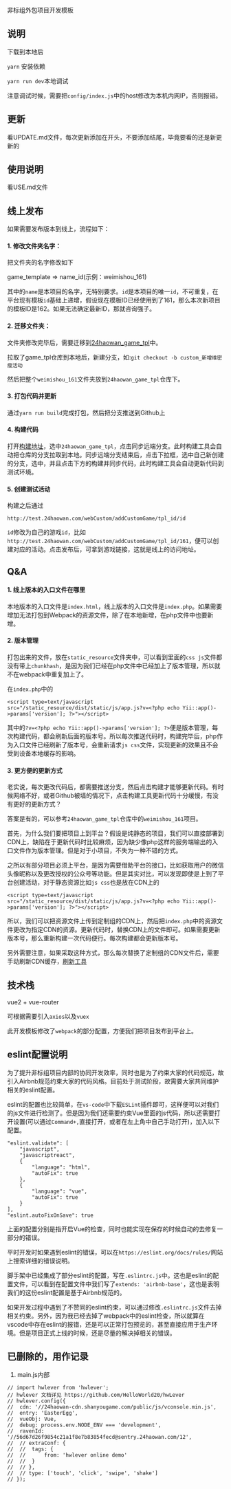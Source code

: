非标组外包项目开发模板

## 说明

下载到本地后

`yarn` 安装依赖

`yarn run dev`本地调试

注意调试时候，需要把`config/index.js`中的host修改为本机内网IP，否则报错。

## 更新

看UPDATE.md文件，每次更新添加在开头，不要添加结尾，毕竟要看的还是新更新的

## 使用说明

看USE.md文件

## 线上发布

如果需要发布版本到线上，流程如下：

#### 1. 修改文件夹名字：

把文件夹的名字修改如下

game\_template =>  name\_id(示例：weimishou\_161)

其中的`name`是本项目的名字，无特别要求。`id`是本项目的唯一`id`，不可重复，在平台现有模板`id`基础上递增，假设现在模板ID已经使用到了161，那么本次新项目的模板ID是162。如果无法确定最新ID，那就咨询强子。

#### 2. 迁移文件夹：

文件夹修改完毕后，需要迁移到[24haowan\_game\_tpl](https://github.com/GuangZhouShanyouGame/24haowan_game_tpl)中。

拉取了game\_tpl仓库到本地后，新建分支，如:`git checkout -b custom_新增维密瘦活动`

然后把整个`weimishou_161`文件夹放到`24haowan_game_tpl`仓库下。

#### 3. 打包代码并更新

通过`yarn run build`完成打包，然后把分支推送到Github上

#### 4. 构建代码

打开[构建地址](http://test.24haowan.com/switch/)，选中`24haowan_game_tpl`，点击同步远端分支。此时构建工具会自动把仓库的分支拉取到本地。同步远端分支结束后，点击下拉框，选中自己新创建的分支，选中，并且点击下方的构建并同步代码，此时构建工具会自动更新代码到测试环境。

#### 5. 创建测试活动

构建之后通过

`http://test.24haowan.com/webCustom/addCustomGame/tpl_id/id`

`id`修改为自己的游戏`id`，比如`http://test.24haowan.com/webCustom/addCustomGame/tpl_id/161`，便可以创建对应的活动。点击发布后，可拿到游戏链接，这就是线上的访问地址。

## Q&A

#### 1. 线上版本的入口文件在哪里

本地版本的入口文件是`index.html`，线上版本的入口文件是`index.php`。如果需要增加无法打包到Webpack的资源文件，除了在本地新增，在php文件中也要新增。

#### 2. 版本管理

打包出来的文件，放在`static_resource`文件夹中，可以看到里面的`css js`文件都没有带上`chunkhash`，是因为我们已经在php文件中已经加上了版本管理，所以就不在webpack中重复加上了。

在`index.php`中的

```
<script type=text/javascript src="/static_resource/dist/static/js/app.js?v=<?php echo Yii::app()->params['version']; ?>"></script>
```

其中的`?v=<?php echo Yii::app()->params['version']; ?>`便是版本管理，每次构建代码，都会刷新后面的版本号。所以每次推送代码时，构建完毕后，php作为入口文件已经刷新了版本号，会重新请求`js css`文件，实现更新的效果且不会受到设备本地缓存的影响。

#### 3. 更方便的更新方式

老实说，每次更改代码后，都需要推送分支，然后点击构建才能够更新代码。有时候网络不好，或者Github被墙的情况下，点击构建工具更新代码十分缓慢，有没有更好的更新方式？

答案是有的，可以参考`24haowan_game_tpl`仓库中的`weimishou_161`项目。

首先，为什么我们要把项目上到平台？假设是纯静态的项目，我们可以直接部署到CDN上，缺陷在于更新代码时比较麻烦，因为缺少像php这样的服务端输出的入口文件作为版本管理。但是对于小项目，不失为一种不错的方式。

之所以有部分项目必须上平台，是因为需要借助平台的接口，比如获取用户的微信头像昵称以及更改授权的公众号等功能。但是其实对比，可以发现即使是上到了平台创建活动，对于静态资源比如`js css`也是放在CDN上的

```
<script type=text/javascript src="/static_resource/dist/static/js/app.js?v=<?php echo Yii::app()->params['version']; ?>"></script>
```

所以，我们可以把资源文件上传到定制组的CDN上，然后把`index.php`中的资源文件更改为指定CDN的资源。更新代码时，替换CDN上的文件即可。如果需要更新版本号，那么重新构建一次代码便行。每次构建都会更新版本号。

另外需要注意，如果采取这种方式，那么每次替换了定制组的CDN文件后，需要手动刷新CDN缓存，[刷新工具](http://tools.i.24haowan.com/)

## 技术栈

vue2 + vue-router

可根据需要引入`axios`以及`vuex`

此开发模板修改了`webpack`的部分配置，方便我们把项目发布到平台上。

## eslint配置说明

为了提升非标组项目内部的协同开发效率，同时也是为了约束大家的代码规范，故引入Airbnb规范约束大家的代码风格。目前处于测试阶段，故需要大家共同维护相关的eslint配置。

eslint的配置也比较简单，在`vs-code`中下载`ESLint`插件即可，这样便可以对我们的js文件进行检测了。但是因为我们还需要约束Vue里面的js代码，所以还需要打开设置(可以通过`Command+,`直接打开，或者在左上角中自己手动打开)，加入以下配置。

```
"eslint.validate": [
    "javascript",
    "javascriptreact",
    {
        "language": "html",
        "autoFix": true
    },
    {
        "language": "vue",
        "autoFix": true
    }
],
"eslint.autoFixOnSave": true
```

上面的配置分别是指开启Vue的检查，同时也能实现在保存的时候自动的去修复一部分的错误。

平时开发时如果遇到eslint的错误，可以在`https://eslint.org/docs/rules/`网站上搜索详细的错误说明。

脚手架中已经集成了部分eslint的配置，写在`.eslintrc.js`中。这也是eslint的配置文件，可以看到在配置文件中我们写了`extends: 'airbnb-base'`，这也是表明我们的这份eslint配置是基于Airbnb规范的。

如果开发过程中遇到了不赞同的eslint约束，可以通过修改`.eslintrc.js`文件去掉相关约束。另外，因为我已经去掉了webpack中的eslint检查，所以就算在vscode中存在eslint的报错，还是可以正常打包预览的，甚至直接应用于生产环境。但是项目正式上线的时候，还是尽量的解决掉相关的错误。



## 已删除的，用作记录
1. main.js内部

```
// import hwlever from 'hwlever';
// hwlever 文档详见 https://github.com/HelloWorld20/hwLever
// hwlever.config({
// 	cdn: '//24haowan-cdn.shanyougame.com/public/js/vconsole.min.js',
// 	entry: 'EasterEgg',
// 	vueObj: Vue,
// 	debug: process.env.NODE_ENV === 'development',
// 	ravenId: '//56d67d26f9854c21a1f8e7b83854fecd@sentry.24haowan.com/12',
// 	// extraConf: {
// 	// 	tags: {
// 	// 		from: 'hwlever online demo'
// 	// 	}
// 	// },
// 	// type: ['touch', 'click', 'swipe', 'shake']
// });
```
